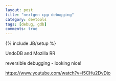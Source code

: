 ```yaml
---
layout: post
title: "nextgen cpp debugging"
category: devtools
tags: [debug, gdb]
comments: true
---
```

{% include JB/setup %}
  
UndoDB and Mozilla RR
  
reversible debugging - looking nice!
  
<https://www.youtube.com/watch?v=l5CHu2DvDjo>

